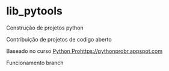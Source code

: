 # lib_pytools
Construção de projetos python

Contribuição de projetos de codigo aberto 

Baseado no curso [Python Pro](/)https://pythonprobr.appspot.com

Funcionamento branch